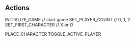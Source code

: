 ## Actions

INITIALIZE_GAME // start game
SET_PLAYER_COUNT // 0, 1, 2
SET_FIRST_CHARACTER // X or O

PLACE_CHARACTER
TOGGLE_ACTIVE_PLAYER
